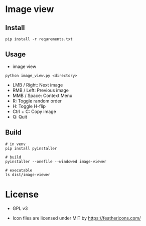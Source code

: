 # Image view

## Install

```
pip install -r requrements.txt
```

## Usage

- image view

```
python image_view.py <directory>
```

  - LMB / Right:  Next image
  - RMB / Left:   Previous image
  - MMB / Space:   Context Menu
  - R:  Toggle random order
  - H:  Toggle H-flip
  - Ctrl + C: Copy image
  - Q:  Quit

## Build

```
# in venv
pip install pyinstaller

# build
pyinstaller --onefile --windowed image-viewer

# executable
ls dist/image-viewer
```

# License

- GPL v3

- Icon files are licensed under MIT by https://feathericons.com/
